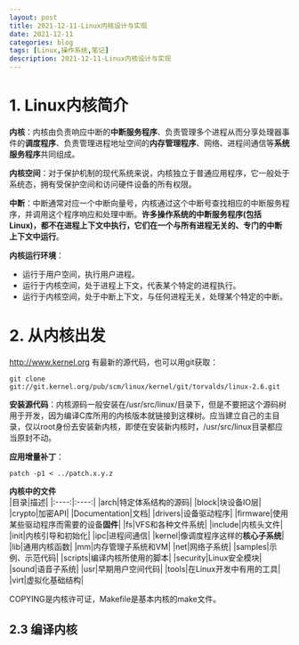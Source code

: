 ```yaml
---
layout: post  
title: 2021-12-11-Linux内核设计与实现
date: 2021-12-11
categories: blog
tags: [Linux,操作系统,笔记]
description: 2021-12-11-Linux内核设计与实现
---  
```


# 1. Linux内核简介  
**内核**：内核由负责响应中断的**中断服务程序**、负责管理多个进程从而分享处理器事件的**调度程序**、负责管理进程地址空间的**内存管理程序**、网络、进程间通信等**系统服务程序**共同组成。  

**内核空间**：对于保护机制的现代系统来说，内核独立于普通应用程序，它一般处于系统态，拥有受保护空间和访问硬件设备的所有权限。  


**中断**：中断通常对应一个中断向量号，内核通过这个中断号查找相应的中断服务程序，并调用这个程序响应和处理中断。**许多操作系统的中断服务程序(包括Linux)，都不在进程上下文中执行，它们在一个与所有进程无关的、专门的中断上下文中运行**。  

**内核运行环境**：  
* 运行于用户空间，执行用户进程。
* 运行于内核空间，处于进程上下文，代表某个特定的进程执行。
* 运行于内核空间，处于中断上下文，与任何进程无关，处理某个特定的中断。

# 2. 从内核出发  
http://www.kernel.org 有最新的源代码，也可以用git获取：  
```shell  
git clone git://git.kernel.org/pub/scm/linux/kernel/git/torvalds/linux-2.6.git  
```  

**安装源代码**：内核源码一般安装在/usr/src/linux/目录下，但是不要把这个源码树用于开发，因为编译C库所用的内核版本就链接到这棵树。应当建立自己的主目录，仅以root身份去安装新内核，即使在安装新内核时，/usr/src/linux目录都应当原封不动。  

**应用增量补丁**：  
```shell  
patch -p1 < ../patch.x.y.z
```  

**内核中的文件**  
|目录|描述|
|:----:|:----:|
|arch|特定体系结构的源码|
|block|块设备IO层|
|crypto|加密API|
|Documentation|文档|
|drivers|设备驱动程序|
|firmware|使用某些驱动程序而需要的设备**固件**|
|fs|VFS和各种文件系统|
|include|内核头文件|
|init|内核引导和初始化|
|ipc|进程间通信|
|kernel|像调度程序这样的**核心子系统**|
|lib|通用内核函数|
|mm|内存管理子系统和VM|
|net|网络子系统|
|samples|示例、示范代码|
|scripts|编译内核所使用的脚本|
|security|Linux安全模块|
|sound|语音子系统|
|usr|早期用户空间代码|
|tools|在Linux开发中有用的工具|
|virt|虚拟化基础结构|

COPYING是内核许可证，Makefile是基本内核的make文件。  

## 2.3 编译内核
